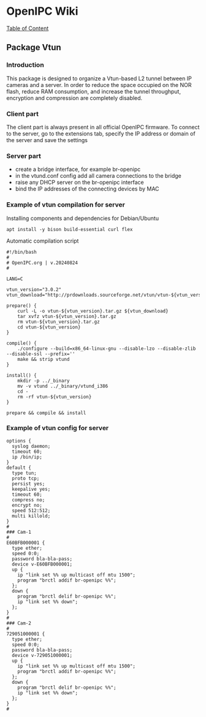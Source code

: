 # OpenIPC Wiki
[Table of Content](../README.md)

Package Vtun
------------

### Introduction

This package is designed to organize a Vtun-based L2 tunnel between IP cameras and a server. 
In order to reduce the space occupied on the NOR flash, reduce RAM consumption, and increase the tunnel throughput, encryption and compression are completely disabled.

### Client part

The client part is always present in all official OpenIPC firmware.
To connect to the server, go to the extensions tab, specify the IP address or domain of the server and save the settings

### Server part

- create a bridge interface, for example br-openipc
- in the vtund.conf config add all camera connections to the bridge
- raise any DHCP server on the br-openipc interface
- bind the IP addresses of the connecting devices by MAC

### Example of vtun compilation for server

Installing components and dependencies for Debian/Ubuntu

```
apt install -y bison build-essential curl flex
```

Automatic compilation script

```
#!/bin/bash
#
# OpenIPC.org | v.20240824
#

LANG=C

vtun_version="3.0.2"
vtun_download="http://prdownloads.sourceforge.net/vtun/vtun-${vtun_version}.tar.gz"

prepare() {
    curl -L -o vtun-${vtun_version}.tar.gz ${vtun_download}
    tar xvfz vtun-${vtun_version}.tar.gz
    rm vtun-${vtun_version}.tar.gz
    cd vtun-${vtun_version}
}

compile() {
    ./configure --build=x86_64-linux-gnu --disable-lzo --disable-zlib --disable-ssl --prefix=''
    make && strip vtund
}

install() {
    mkdir -p ../_binary
    mv -v vtund ../_binary/vtund_i386
    cd -
    rm -rf vtun-${vtun_version}
}

prepare && compile && install
```


### Example of vtun config for server

```
options {
  syslog daemon;
  timeout 60;
  ip /bin/ip;
}
default {
  type tun;
  proto tcp;
  persist yes;
  keepalive yes;
  timeout 60;
  compress no;
  encrypt no;
  speed 512:512;
  multi killold;
}
#
### Cam-1
#
E60BFB000001 {
  type ether;
  speed 0:0;
  password bla-bla-pass;
  device v-E60BFB000001;
  up {
    ip "link set %% up multicast off mtu 1500";
    program "brctl addif br-openipc %%";
  };
  down {
    program "brctl delif br-openipc %%";
    ip "link set %% down";
  };
}
#
### Cam-2
#
729051000001 {
  type ether;
  speed 0:0;
  password bla-bla-pass;
  device v-729051000001;
  up {
    ip "link set %% up multicast off mtu 1500";
    program "brctl addif br-openipc %%";
  };
  down {
    program "brctl delif br-openipc %%";
    ip "link set %% down";
  };
}
#
```
